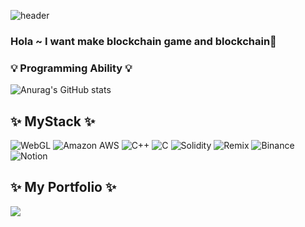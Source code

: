 ![header](https://capsule-render.vercel.app/api?type=waving&color=gradient&customColorList=0,2,2,5,30&height=250&section=header&text=HohyunKim-kr&fontSize=60&descSize=30&rotate=3&animation=twinkling)

### Hola ~ I want make blockchain game and blockchain👋 

<!--
**HohyunKim-kr/HohyunKim-kr** is a ✨ _special_ ✨ repository because its `README.md` (this file) appears on your GitHub profile.

Here are some ideas to get you started:

- 🔭 I’m currently working on ...
- 🌱 I’m currently learning ...
- 👯 I’m looking to collaborate on ...
- 🤔 I’m looking for help with ...
- 💬 Ask me about ...
- 📫 How to reach me: ...
- 😄 Pronouns: ...
- ⚡ Fun fact: ...
-->
### 💡 Programming Ability 💡
![Anurag's GitHub stats](https://github-readme-stats.vercel.app/api?username=HohyunKim-kr&&show_icons=true&theme=dark)


## ✨ MyStack ✨
![WebGL](https://img.shields.io/badge/WebGL-990000?logo=webgl&logoColor=white&style=for-the-badge)
![Amazon AWS](https://img.shields.io/badge/AmazonAWS-232F3E.svg?logo=amazon-aws&logoColor=white)
![C++](https://img.shields.io/badge/c++-%2300599C.svg?style=for-the-badge&logo=c%2B%2B&logoColor=white)
![C](https://img.shields.io/badge/c-%2300599C.svg?style=for-the-badge&logo=c&logoColor=white)
![Solidity](https://img.shields.io/badge/Solidity-%23363636.svg?style=for-the-badge&logo=solidity&logoColor=white)
![Remix](https://img.shields.io/badge/remix-%23000.svg?style=for-the-badge&logo=remix&logoColor=white)
![Binance](https://img.shields.io/badge/Binance-FCD535?style=for-the-badge&logo=binance&logoColor=white)
![Notion](https://img.shields.io/badge/Notion-%23000000.svg?style=for-the-badge&logo=notion&logoColor=white)

## ✨ My Portfolio ✨
 <a href="https://r-blockchain.tistory.com/"> <img src="https://img.shields.io/badge/Tistory-white?style=for-the-badge&logo=Tistory&logoColor=black"></a>
